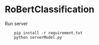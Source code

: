 ﻿# RoBertClassification

Run server

``` 
    pip install -r requirement.txt
    python serverModel.py
```

